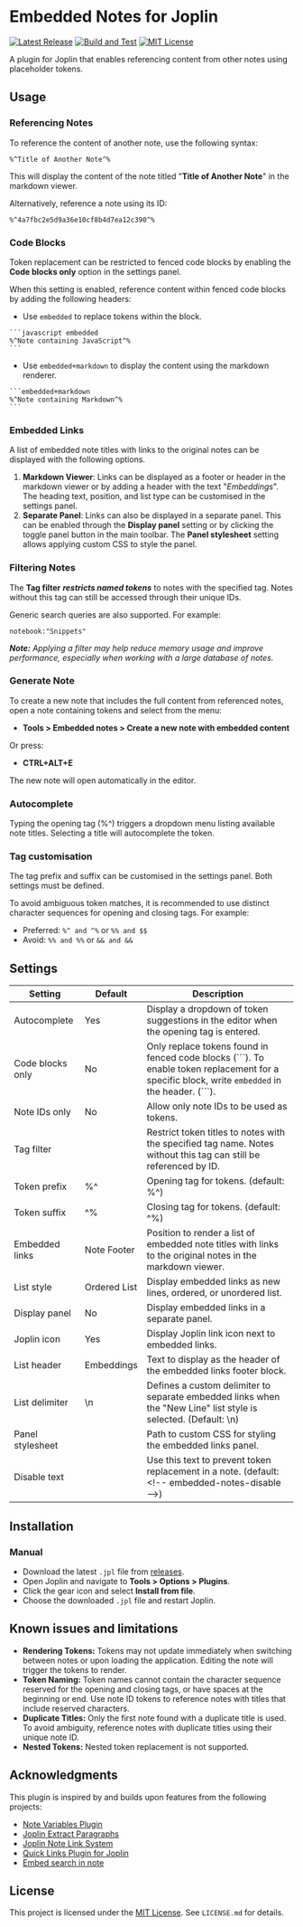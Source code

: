 # Embedded Notes for Joplin

[![Latest Release](https://img.shields.io/github/v/release/njobnz/joplin-plugin-embedded-notes?logo=joplin&label=plugin&color=1071D3)](https://github.com/njobnz/joplin-plugin-embedded-notes/releases/latest)
[![Build and Test](https://img.shields.io/github/actions/workflow/status/njobnz/joplin-plugin-embedded-notes/test.yml)](https://github.com/njobnz/joplin-plugin-embedded-notes/actions/workflows/test.yml)
[![MIT License](https://img.shields.io/github/license/njobnz/joplin-plugin-embedded-notes)](https://opensource.org/licenses/MIT)

A plugin for Joplin that enables referencing content from other notes using placeholder tokens.

## Usage

### Referencing Notes

To reference the content of another note, use the following syntax:

```text
%^Title of Another Note^%
```

This will display the content of the note titled "**Title of Another Note**" in the markdown viewer.

Alternatively, reference a note using its ID:

```text
%^4a7fbc2e5d9a36e10cf8b4d7ea12c390^%
```

### Code Blocks

Token replacement can be restricted to fenced code blocks by enabling the **Code blocks only** option in the settings panel.

When this setting is enabled, reference content within fenced code blocks by adding the following headers:

- Use `embedded` to replace tokens within the block.

````text
```javascript embedded
%^Note containing JavaScript^%
```
````

- Use `embedded+markdown` to display the content using the markdown renderer.

````text
```embedded+markdown
%^Note containing Markdown^%
```
````

### Embedded Links

A list of embedded note titles with links to the original notes can be displayed with the following options.

1. **Markdown Viewer**:
Links can be displayed as a footer or header in the markdown viewer or by adding a header with the text "*Embeddings*". The heading text, position, and list type can be customised in the settings panel.
2. **Separate Panel**:
Links can also be displayed in a separate panel. This can be enabled through the **Display panel** setting or by clicking the toggle panel button in the main toolbar. The **Panel stylesheet** setting allows applying custom CSS to style the panel.

### Filtering Notes

The **Tag filter** ***restricts named tokens*** to notes with the specified tag. Notes without this tag can still be accessed through their unique IDs.

Generic search queries are also supported. For example:

```text
notebook:"Snippets"
```

***Note:** Applying a filter may help reduce memory usage and improve performance, especially when working with a large database of notes.*

### Generate Note

To create a new note that includes the full content from referenced notes, open a note containing tokens and select from the menu:

- **Tools > Embedded notes > Create a new note with embedded content**

Or press:

- **CTRL+ALT+E**

The new note will open automatically in the editor.

### Autocomplete

Typing the opening tag (%^) triggers a dropdown menu listing available note titles. Selecting a title will autocomplete the token.

### Tag customisation

The tag prefix and suffix can be customised in the settings panel. Both settings must be defined.

To avoid ambiguous token matches, it is recommended to use distinct character sequences for opening and closing tags. For example:

- Preferred: `%^ and ^%` or `%% and $$`
- Avoid: `%% and %%` or `&& and &&`

## Settings

| Setting          | Default      | Description                                                                                                                                           |
| ---------------- | ------------ | ----------------------------------------------------------------------------------------------------------------------------------------------------- |
| Autocomplete     | Yes          | Display a dropdown of token suggestions in the editor when the opening tag is entered.                                                                |
| Code blocks only | No           | Only replace tokens found in fenced code blocks (\`\`\`). To enable token replacement for a specific block, write `embedded` in the header. (\`\`\`). |
| Note IDs only    | No           | Allow only note IDs to be used as tokens.                                                                                                             |
| Tag filter       |              | Restrict token titles to notes with the specified tag name. Notes without this tag can still be referenced by ID.                                     |
| Token prefix     | %^           | Opening tag for tokens. (default: %^)                                                                                                                 |
| Token suffix     | ^%           | Closing tag for tokens. (default: ^%)                                                                                                                 |
| Embedded links   | Note Footer  | Position to render a list of embedded note titles with links to the original notes in the markdown viewer.                                            |
| List style       | Ordered List | Display embedded links as new lines, ordered, or unordered list.                                                                                      |
| Display panel    | No           | Display embedded links in a separate panel.                                                                                                           |
| Joplin icon      | Yes          | Display Joplin link icon next to embedded links.                                                                                                      |
| List header      | Embeddings   | Text to display as the header of the embedded links footer block.                                                                                     |
| List delimiter   | \\n          | Defines a custom delimiter to separate embedded links when the "New Line" list style is selected. (Default: \\n)                                      |
| Panel stylesheet |              | Path to custom CSS for styling the embedded links panel.                                                                                              |
| Disable text     |              | Use this text to prevent token replacement in a note. (default: \<!-- embedded-notes-disable -->)                                                     |

## Installation
<!--
### Automatic

- Open Joplin and navigate to **Tools > Options > Plugins**.
- Search for **"Embedded Notes"** and click **Install**.
- Restart Joplin to enable the plugin.
-->
### Manual

- Download the latest `.jpl` file from [releases](https://github.com/njobnz/joplin-plugin-embedded-notes/releases/latest).
- Open Joplin and navigate to **Tools > Options > Plugins**.
- Click the gear icon and select **Install from file**.
- Choose the downloaded `.jpl` file and restart Joplin.

## Known issues and limitations

- **Rendering Tokens:** Tokens may not update immediately when switching between notes or upon loading the application. Editing the note will trigger the tokens to render.
- **Token Naming:** Token names cannot contain the character sequence reserved for the opening and closing tags, or have spaces at the beginning or end. Use note ID tokens to reference notes with titles that include reserved characters.
- **Duplicate Titles:** Only the first note found with a duplicate title is used. To avoid ambiguity, reference notes with duplicate titles using their unique note ID.
- **Nested Tokens:** Nested token replacement is not supported.

## Acknowledgments

This plugin is inspired by and builds upon features from the following projects:

- [Note Variables Plugin](https://github.com/DanteCoder/JoplinPluginNoteVariables)
- [Joplin Extract Paragraphs](https://github.com/djsudduth/joplin-plugin-paragraph-extractor)
- [Joplin Note Link System](https://github.com/ylc395/joplin-plugin-note-link-system)
- [Quick Links Plugin for Joplin](https://github.com/roman-r-m/joplin-plugin-quick-links)
- [Embed search in note](https://github.com/ambrt/joplin-plugin-embed-search)

## License

This project is licensed under the [MIT License](LICENSE.md). See `LICENSE.md` for details.
